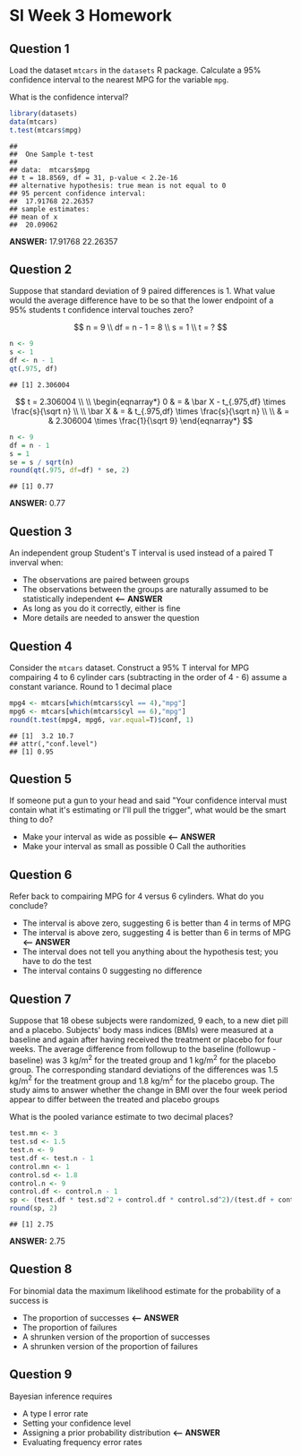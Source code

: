 # SI Week 3 Homework

## Question 1

Load the dataset `mtcars` in the `datasets` R package. Calculate a 95% confidence interval to the nearest MPG for the variable `mpg`.

What is the confidence interval?


```r
library(datasets)
data(mtcars)
t.test(mtcars$mpg)
```

```
## 
## 	One Sample t-test
## 
## data:  mtcars$mpg
## t = 18.8569, df = 31, p-value < 2.2e-16
## alternative hypothesis: true mean is not equal to 0
## 95 percent confidence interval:
##  17.91768 22.26357
## sample estimates:
## mean of x 
##  20.09062
```

**ANSWER:** 17.91768    22.26357

## Question 2

Suppose that standard deviation of 9 paired differences is 1. What value would the average difference have to be so that the lower endpoint of a 95% students t confidence interval touches zero?

$$
n = 9 \\
df = n - 1 = 8 \\
s = 1 \\
t = ?
$$


```r
n <- 9
s <- 1
df <- n - 1
qt(.975, df)
```

```
## [1] 2.306004
```

$$
t = 2.306004 \\ \\
\begin{eqnarray*}
0 & = & \bar X - t_{.975,df} \times \frac{s}{\sqrt n} \\ \\
\bar X
& = & t_{.975,df} \times \frac{s}{\sqrt n} \\ \\
& = & 2.306004 \times \frac{1}{\sqrt 9}
\end{eqnarray*}
$$


```r
n <- 9
df = n - 1
s = 1
se = s / sqrt(n)
round(qt(.975, df=df) * se, 2)
```

```
## [1] 0.77
```

**ANSWER:** 0.77

## Question 3

An independent group Student's T interval is used instead of a paired T inverval when:

- The observations are paired between groups
- The observations between the groups are naturally assumed to be statistically independent **<-- ANSWER**
- As long as you do it correctly, either is fine
- More details are needed to answer the question

## Question 4

Consider the `mtcars` dataset. Construct a 95% T interval for MPG compairing 4 to 6 cylinder cars (subtracting in the order of 4 - 6) assume a constant variance. Round to 1 decimal place


```r
mpg4 <- mtcars[which(mtcars$cyl == 4),"mpg"]
mpg6 <- mtcars[which(mtcars$cyl == 6),"mpg"]
round(t.test(mpg4, mpg6, var.equal=T)$conf, 1)
```

```
## [1]  3.2 10.7
## attr(,"conf.level")
## [1] 0.95
```

## Question 5

If someone put a gun to your head and said "Your confidence interval must contain what it's estimating or I'll pull the trigger", what would be the smart thing to do?

- Make your interval as wide as possible **<-- ANSWER**
- Make your interval as small as possible
0 Call the authorities

## Question 6

Refer back to compairing MPG for 4 versus 6 cylinders. What do you conclude?

- The interval is above zero, suggesting 6 is better than 4 in terms of MPG
- The interval is above zero, suggesting 4 is better than 6 in terms of MPG **<-- ANSWER**
- The interval does not tell you anything about the hypothesis test; you have to do the test
- The interval contains 0 suggesting no difference

## Question 7

Suppose that 18 obese subjects were randomized, 9 each, to a new diet pill and a placebo. Subjects' body mass indices (BMIs) were measured at a baseline and again after having received the treatment or placebo for four weeks. The average difference from followup to the baseline (followup - baseline) was 3 kg/m$^2$ for the treated group and 1 kg/m$^2$ for the placebo group. The corresponding standard deviations of the differences was 1.5 kg/m$^2$ for the treatment group and 1.8 kg/m$^2$ for the placebo group. The study aims to answer whether the change in BMI over the four week period appear to differ between the treated and placebo groups

What is the pooled variance estimate to two decimal places?


```r
test.mn <- 3
test.sd <- 1.5
test.n <- 9
test.df <- test.n - 1
control.mn <- 1
control.sd <- 1.8
control.n <- 9
control.df <- control.n - 1
sp <- (test.df * test.sd^2 + control.df * control.sd^2)/(test.df + control.df)
round(sp, 2)
```

```
## [1] 2.75
```

**ANSWER:** 2.75

## Question 8

For binomial data the maximum likelihood estimate for the probability of a success is

- The proportion of successes **<-- ANSWER**
- The proportion of failures
- A shrunken version of the proportion of successes
- A shrunken version of the proportion of failures

## Question 9

Bayesian inference requires

- A type I error rate
- Setting your confidence level
- Assigning a prior probability distribution **<-- ANSWER**
- Evaluating frequency error rates
